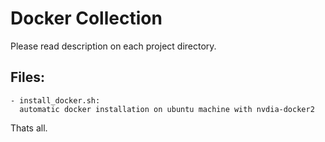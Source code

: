 # Docker Collection

Please read description on each project directory.

## Files:
```
- install_docker.sh: 
  automatic docker installation on ubuntu machine with nvdia-docker2
```
Thats all.
